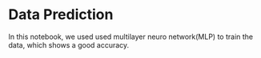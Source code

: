# Data Prediction
In this notebook, we used used multilayer neuro network(MLP) to train the data, which shows a good accuracy. 
